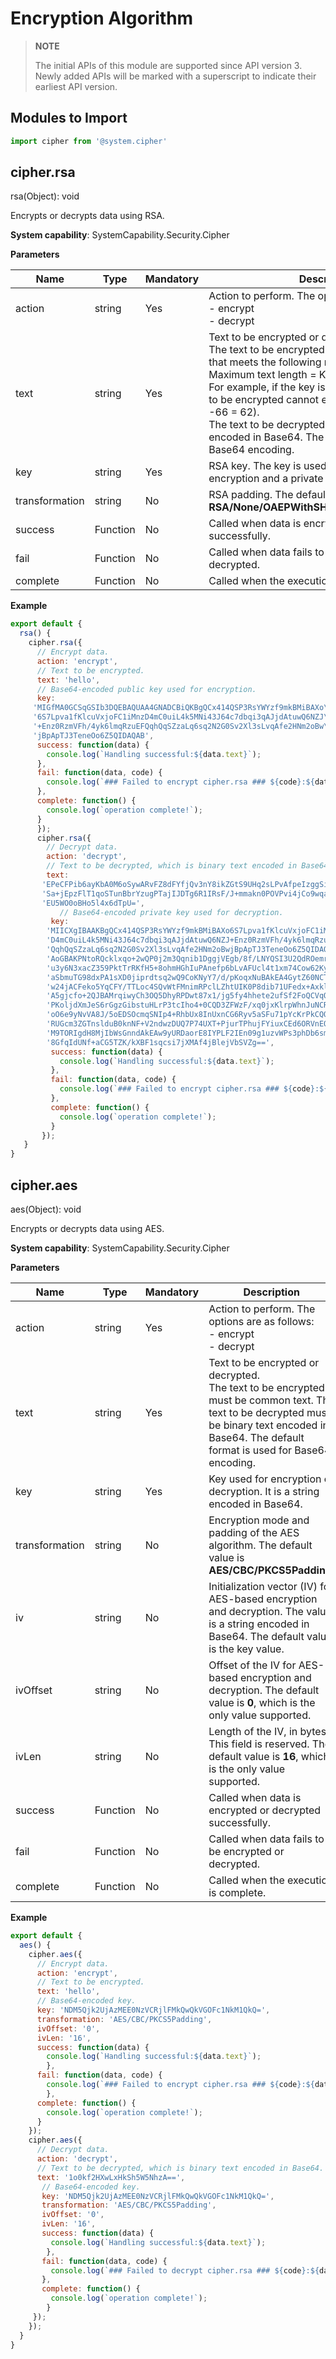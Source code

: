 # Encryption Algorithm

> **NOTE**<br>
>
> The initial APIs of this module are supported since API version 3. Newly added APIs will be marked with a superscript to indicate their earliest API version.


## Modules to Import


```js
import cipher from '@system.cipher'
```


## cipher.rsa

rsa(Object): void

Encrypts or decrypts data using RSA.

**System capability**: SystemCapability.Security.Cipher

**Parameters**

| Name| Type| Mandatory| Description|
| -------- | -------- | -------- | -------- |
| action | string | Yes| Action to perform. The options are as follows:<br>-&nbsp;encrypt<br>-&nbsp;decrypt|
| text | string | Yes| Text to be encrypted or decrypted.<br> The text to be encrypted must be common text that meets the following requirement:<br> Maximum text length = Key length/8 - 66<br>For example, if the key is of 1024 bytes, the text to be encrypted cannot exceed 62 bytes (1024/8 -66 = 62).<br> The text to be decrypted must be binary text encoded in Base64. The default format is used for Base64 encoding.|
| key | string | Yes| RSA key. The key is used as a public key in encryption and a private key in decryption.|
| transformation | string | No| RSA padding. The default value is **RSA/None/OAEPWithSHA256AndMGF1Padding**.|
| success | Function | No| Called when data is encrypted or decrypted successfully.|
| fail | Function | No| Called when data fails to be encrypted or decrypted.|
| complete | Function | No| Called when the execution is complete.|

**Example**

```js
export default {    
  rsa() {        
    cipher.rsa({            
      // Encrypt data.           
      action: 'encrypt',            
      // Text to be encrypted.           
      text: 'hello',            
      // Base64-encoded public key used for encryption.           
      key: 
     'MIGfMA0GCSqGSIb3DQEBAQUAA4GNADCBiQKBgQCx414QSP3RsYWYzf9mkBMiBAXo\n' + 
     '6S7Lpva1fKlcuVxjoFC1iMnzD4mC0uiL4k5MNi43J64c7dbqi3qAJjdAtuwQ6NZJ\n' + 
     '+Enz0RzmVFh/4yk6lmqRzuEFQqhQqSZzaLq6sq2N2G0Sv2Xl3sLvqAfe2HNm2oBw\n' +
     'jBpApTJ3TeneOo6Z5QIDAQAB',  
      success: function(data) {                
        console.log(`Handling successful:${data.text}`);          
      },            
      fail: function(data, code) {               
        console.log(`### Failed to encrypt cipher.rsa ### ${code}:${data}`); 
      },
      complete: function() {
        console.log(`operation complete!`);
      }
      });        
      cipher.rsa({            
        // Decrypt data.           
        action: 'decrypt',            
        // Text to be decrypted, which is binary text encoded in Base64. The decrypted text is "hello".           
        text:            
       'EPeCFPib6ayKbA0M6oSywARvFZ8dFYfjQv3nY8ikZGtS9UHq2sLPvAfpeIzggSiCxqbWeCftP1XQ\n' +
       'Sa+jEpzFlT1qoSTunBbrYzugPTajIJDTg6R1IRsF/J+mmakn0POVPvi4jCo9wqavB324Bx0Wipnc\n' +
       'EU5WO0oBHo5l4x6dTpU=',           
           // Base64-encoded private key used for decryption.           
         key:            
        'MIICXgIBAAKBgQCx414QSP3RsYWYzf9mkBMiBAXo6S7Lpva1fKlcuVxjoFC1iMnz\n' +
        'D4mC0uiL4k5MNi43J64c7dbqi3qAJjdAtuwQ6NZJ+Enz0RzmVFh/4yk6lmqRzuEF\n' +
        'QqhQqSZzaLq6sq2N2G0Sv2Xl3sLvqAfe2HNm2oBwjBpApTJ3TeneOo6Z5QIDAQAB\n' +
        'AoGBAKPNtoRQcklxqo+2wQP0j2m3Qqnib1DggjVEgb/8f/LNYQSI3U2QdROemryU\n' +
        'u3y6N3xacZ359PktTrRKfH5+8ohmHGhIuPAnefp6bLvAFUcl4t1xm74Cow62Kyw3\n' +
        'aSbmuTG98dxPA1sXD0jiprdtsq2wQ9CoKNyY7/d/pKoqxNuBAkEA4GytZ60NCTj9\n' +
        'w24jACFeko5YqCFY/TTLoc4SQvWtFMnimRPclLZhtUIK0P8dib71UFedx+AxklgL\n' +
        'A5gjcfo+2QJBAMrqiwyCh3OQ5DhyRPDwt87x1/jg5fy4hhete2ufSf2FoQCVqO+w\n' +
        'PKoljdXmJeS6rGgzGibstuHLrP3tcIho4+0CQD3ZFWzF/xq0jxKlrpWhnJuNCRfE\n' +
        'oO6e9yNvVA8J/5oEDSOcmqSNIp4+RhbUx8InUxnCG6Ryv5aSFu71pYcKrPkCQQCL\n' +
        'RUGcm3ZGTnslduB0knNF+V2ndwzDUQ7P74UXT+PjurTPhujFYiuxCEd6ORVnEOzG\n' +
        'M9TORIgdH8MjIbWsGnndAkEAw9yURDaorE8IYPLF2IEn09g1uzvWPs3phDb6smVx\n' + 
        '8GfqIdUNf+aCG5TZK/kXBF1sqcsi7jXMAf4jBlejVbSVZg==',
         success: function(data) {                
           console.log(`Handling successful:${data.text}`);          
         },            
         fail: function(data, code) {               
           console.log(`### Failed to encrypt cipher.rsa ### ${code}:${data}`); 
         },
         complete: function() {
           console.log(`operation complete!`);
         }        
       });    
   }
}
```


## cipher.aes

aes(Object): void

Encrypts or decrypts data using AES.

**System capability**: SystemCapability.Security.Cipher

**Parameters**

| Name| Type| Mandatory| Description|
| -------- | -------- | -------- | -------- |
| action | string | Yes| Action to perform. The options are as follows:<br>-&nbsp;encrypt<br>-&nbsp;decrypt|
| text | string | Yes| Text to be encrypted or decrypted.<br> The text to be encrypted must be common text. The text to be decrypted must be binary text encoded in Base64. The default format is used for Base64 encoding.|
| key | string | Yes| Key used for encryption or decryption. It is a string encoded in Base64.|
| transformation | string | No| Encryption mode and padding of the AES algorithm. The default value is **AES/CBC/PKCS5Padding**.|
| iv | string | No| Initialization vector (IV) for AES-based encryption and decryption. The value is a string encoded in Base64. The default value is the key value.|
| ivOffset | string | No| Offset of the IV for AES-based encryption and decryption. The default value is **0**, which is the only value supported.|
| ivLen | string | No| Length of the IV, in bytes. This field is reserved. The default value is **16**, which is the only value supported.|
| success | Function | No| Called when data is encrypted or decrypted successfully.|
| fail | Function | No| Called when data fails to be encrypted or decrypted.|
| complete | Function | No| Called when the execution is complete.|

**Example**

```js
export default {    
  aes() {        
    cipher.aes({            
      // Encrypt data.           
      action: 'encrypt',            
      // Text to be encrypted.           
      text: 'hello',            
      // Base64-encoded key.           
      key: 'NDM5Qjk2UjAzMEE0NzVCRjlFMkQwQkVGOFc1NkM1QkQ=',            
      transformation: 'AES/CBC/PKCS5Padding',            
      ivOffset: '0',            
      ivLen: '16',            
      success: function(data) {                
        console.log(`Handling successful:${data.text}`);          
        },            
      fail: function(data, code) {               
        console.log(`### Failed to encrypt cipher.rsa ### ${code}:${data}`); 
        },
      complete: function() {
        console.log(`operation complete!`);
      }
    });        
    cipher.aes({            
      // Decrypt data.           
      action: 'decrypt',            
      // Text to be decrypted, which is binary text encoded in Base64.           
      text: '1o0kf2HXwLxHkSh5W5NhzA==',            
       // Base64-encoded key.           
       key: 'NDM5Qjk2UjAzMEE0NzVCRjlFMkQwQkVGOFc1NkM1QkQ=',            
       transformation: 'AES/CBC/PKCS5Padding',            
       ivOffset: '0',            
       ivLen: '16',            
       success: function(data) {                
         console.log(`Handling successful:${data.text}`);          
        },            
       fail: function(data, code) {               
         console.log(`### Failed to decrypt cipher.rsa ### ${code}:${data}`); 
       },
       complete: function() {
         console.log(`operation complete!`);
        }
     });        
    });    
  }
}

```
